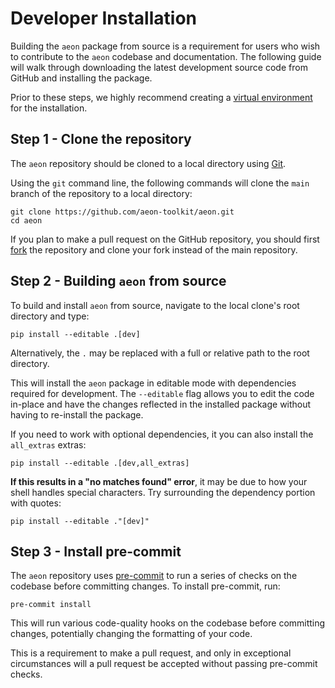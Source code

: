 # Developer Installation

Building the `aeon` package from source is a requirement for users who wish to contribute to the `aeon` codebase and documentation. The following guide will walk through downloading the latest development source code from GitHub and installing the package.

Prior to these steps, we highly recommend creating a [virtual environment](../installation.md#using-a-pip-venv) for the installation.

## Step 1 - Clone the repository

The `aeon` repository should be cloned to a local directory using [Git](https://git-scm.com/).

Using the `git` command line, the following commands will clone the `main` branch of the repository to a local directory:

```{code-block} powershell
git clone https://github.com/aeon-toolkit/aeon.git
cd aeon
```

If you plan to make a pull request on the GitHub repository, you should first [fork](https://github.com/aeon-toolkit/aeon/fork) the repository and clone your fork instead of the main repository.

## Step 2 - Building `aeon` from source

To build and install `aeon` from source, navigate to the local clone's root directory
and type:

```{code-block} powershell
pip install --editable .[dev]
```

Alternatively, the `.` may be replaced with a full or relative path to the root directory.

This will install the `aeon` package in editable mode with dependencies required for development. The `--editable` flag allows you to edit the code in-place and have the changes reflected in the installed package without having to re-install the package.

If you need to work with optional dependencies, it you can also install the `all_extras` extras:

```{code-block} powershell
pip install --editable .[dev,all_extras]
```

**If this results in a "no matches found" error**, it may be due to how your shell handles special characters. Try surrounding the dependency portion with quotes:

```{code-block} powershell
pip install --editable ."[dev]"
```

## Step 3 - Install pre-commit

The `aeon` repository uses [pre-commit](https://pre-commit.com/) to run a series of checks on the codebase before committing changes. To install pre-commit, run:

```{code-block} powershell
pre-commit install
```

This will run various code-quality hooks on the codebase before committing changes, potentially changing the formatting of your code.

This is a requirement to make a pull request, and only in exceptional circumstances will a pull request be accepted without passing pre-commit checks.
